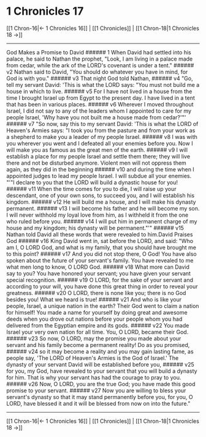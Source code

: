 # 1 Chronicles 17

[[1 Chron-16|← 1 Chronicles 16]] | [[1 Chronicles]] | [[1 Chron-18|1 Chronicles 18 →]]
***

God Makes a Promise to David ###### 1 When David had settled into his palace, he said to Nathan the prophet, "Look, I am living in a palace made from cedar, while the ark of the LORD's covenant is under a tent." ###### v2 Nathan said to David, "You should do whatever you have in mind, for God is with you." ###### v3 That night God told Nathan, ###### v4 "Go, tell my servant David: 'This is what the LORD says: "You must not build me a house in which to live. ###### v5 For I have not lived in a house from the time I brought Israel up from Egypt to the present day. I have lived in a tent that has been in various places. ###### v6 Wherever I moved throughout Israel, I did not say to any of the leaders whom I appointed to care for my people Israel, 'Why have you not built me a house made from cedar?'"' ###### v7 "So now, say this to my servant David: 'This is what the LORD of Heaven's Armies says: "I took you from the pasture and from your work as a shepherd to make you a leader of my people Israel. ###### v8 I was with you wherever you went and I defeated all your enemies before you. Now I will make you as famous as the great men of the earth. ###### v9 I will establish a place for my people Israel and settle them there; they will live there and not be disturbed anymore. Violent men will not oppress them again, as they did in the beginning ###### v10 and during the time when I appointed judges to lead my people Israel. I will subdue all your enemies. "'"I declare to you that the LORD will build a dynastic house for you! ###### v11 When the time comes for you to die, I will raise up your descendant, one of your own sons, to succeed you, and I will establish his kingdom. ###### v12 He will build me a house, and I will make his dynasty permanent. ###### v13 I will become his father and he will become my son. I will never withhold my loyal love from him, as I withheld it from the one who ruled before you. ###### v14 I will put him in permanent charge of my house and my kingdom; his dynasty will be permanent."'" ###### v15 Nathan told David all these words that were revealed to him.David Praises God ###### v16 King David went in, sat before the LORD, and said: "Who am I, O LORD God, and what is my family, that you should have brought me to this point? ###### v17 And you did not stop there, O God! You have also spoken about the future of your servant's family. You have revealed to me what men long to know, O LORD God. ###### v18 What more can David say to you? You have honored your servant; you have given your servant special recognition. ###### v19 O LORD, for the sake of your servant and according to your will, you have done this great thing in order to reveal your greatness. ###### v20 O LORD, there is none like you; there is no God besides you! What we heard is true! ###### v21 And who is like your people, Israel, a unique nation in the earth? Their God went to claim a nation for himself! You made a name for yourself by doing great and awesome deeds when you drove out nations before your people whom you had delivered from the Egyptian empire and its gods. ###### v22 You made Israel your very own nation for all time. You, O LORD, became their God. ###### v23 So now, O LORD, may the promise you made about your servant and his family become a permanent reality! Do as you promised, ###### v24 so it may become a reality and you may gain lasting fame, as people say, 'The LORD of Heaven's Armies is the God of Israel.' The dynasty of your servant David will be established before you, ###### v25 for you, my God, have revealed to your servant that you will build a dynasty for him. That is why your servant has had the courage to pray to you. ###### v26 Now, O LORD, you are the true God; you have made this good promise to your servant. ###### v27 Now you are willing to bless your servant's dynasty so that it may stand permanently before you, for you, O LORD, have blessed it and it will be blessed from now on into the future."

***
[[1 Chron-16|← 1 Chronicles 16]] | [[1 Chronicles]] | [[1 Chron-18|1 Chronicles 18 →]]
